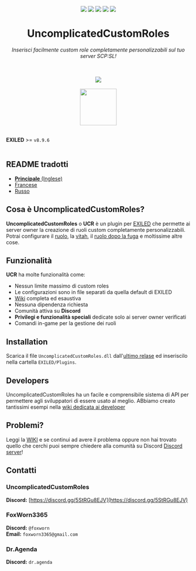 <div align="center"><a href="https://github.com/UncomplicatedCustomServer/UncomplicatedCustomRoles/releases/latest"><img src="https://img.shields.io/github/v/release/UncomplicatedCustomServer/UncomplicatedCustomRoles"></a> <a href="https://github.com/UncomplicatedCustomServer/UncomplicatedCustomRoles/releases/latest"><img src="https://img.shields.io/github/downloads/UncomplicatedCustomServer/UncomplicatedCustomRoles/total"></a> <a href="https://github.com/UncomplicatedCustomServer/UncomplicatedCustomRoles/pulls"><img src="https://img.shields.io/github/issues-pr/UncomplicatedCustomServer/UncomplicatedCustomRoles"></a> <a href="https://github.com/UncomplicatedCustomServer/UncomplicatedCustomRoles/pulls"><img src="https://img.shields.io/github/issues-pr-closed/UncomplicatedCustomServer/UncomplicatedCustomRoles"></a> <img src="https://img.shields.io/badge/Verified_Exiled_Plugin-ss">

  <h1>UncomplicatedCustomRoles</h1>
  <i>Inserisci facilmente custom role completamente personalizzabili sul tuo server SCP:SL!</i>

  <br><br>
    <img src="https://ucs.fcosma.it/api/v2/ucr/graph/black">
  <br><br>
    <a href='https://discord.gg/5StRGu8EJV'><img src='https://www.allkpop.com/upload/2021/01/content/262046/1611711962-discord-button.png' height="100"></a>
  <br><br>
</div>

**EXILED** >= `v8.9.6`
<br><br>

## README tradotti
- [**Principale** (Inglese)](https://github.com/UncomplicatedCustomServer/UncomplicatedCustomRoles)
- [Francese](https://github.com/UncomplicatedCustomServer/UncomplicatedCustomRoles/blob/main/Localization/README-FR.md)
- [Russo](https://github.com/UncomplicatedCustomServer/UncomplicatedCustomRoles/blob/main/Localization/README-RU.md)

## Cosa è UncomplicatedCustomRoles?
**UncomplicatedCustomRoles** o **UCR** è un plugin per [EXILED](https://github.com/Exiled-Team/EXILED) che permette ai server owner la creazione di ruoli custom completamente personalizzabili.\
Potrai configurare il <ins>ruolo</ins>, la <ins>vitah</ins>, il <ins>ruolo dopo la fuga</ins> e moltissime altre cose. 

## Funzionalità
**UCR** ha molte funzionalità come:
- Nessun limite massimo di custom roles
- Le configurazioni sono in file separati da quella default di EXILED
- [Wiki](https://github.com/UncomplicatedCustomServer/UncomplicatedCustomRoles/wiki) completa ed esaustiva
- Nessuna dipendenza richiesta
- Comunità attiva su **Discord**
- __Privilegi e funzionalità speciali__ dedicate solo ai server owner verificati
- Comandi in-game per la gestione dei ruoli

## Installation
Scarica il file `UncomplicatedCustomRoles.dll` dall'[ultimo relase](https://github.com/UncomplicatedCustomServer/UncomplicatedCustomRoles/releases/latest) ed inseriscilo nella cartella `EXILED/Plugins`.

## Developers
UncomplicatedCustomRoles ha un facile e comprensibile sistema di API per permettere agli sviluppatori di essere usato al meglio.
ABbiamo creato tantissimi esempi nella [wiki dedicata ai developer](https://github.com/UncomplicatedCustomServer/UncomplicatedCustomRoles/wiki/Developers-World)

## Problemi?
Leggi la [WIKI](https://github.com/UncomplicatedCustomServer/UncomplicatedCustomRoles/wiki) e se continui ad avere il problema oppure non hai trovato quello che cerchi puoi sempre chiedere alla comunità su Discord [Discord server](https://discord.gg/5StRGu8EJV)!

## Contatti
### UncomplicatedCustomRoles
  **Discord:** [https://discord.gg/5StRGu8EJV](https://discord.gg/5StRGu8EJV)

### FoxWorn3365
  **Discord:** `@foxworn`\
  **Email:** `foxworn3365@gmail.com`
### Dr.Agenda
  **Discord:** `dr.agenda`

